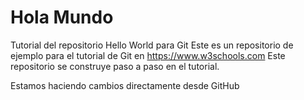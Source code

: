 
# Hola Mundo
Tutorial del repositorio Hello World para Git
Este es un repositorio de ejemplo para el tutorial de Git en https://www.w3schools.com
Este repositorio se construye paso a paso en el tutorial.

Estamos haciendo cambios directamente desde GitHub

